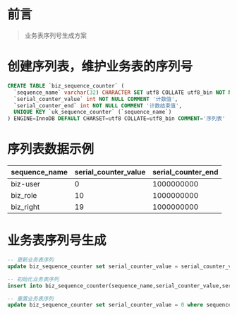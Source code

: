 # 前言

<font face="幼圆">

> 业务表序列号生成方案

</font>

# 创建序列表，维护业务表的序列号

```sql
CREATE TABLE `biz_sequence_counter` (
  `sequence_name` varchar(32) CHARACTER SET utf8 COLLATE utf8_bin NOT NULL COMMENT '序列对象名称',
  `serial_counter_value` int NOT NULL COMMENT '计数值',
  `serial_counter_end` int NOT NULL COMMENT '计数结束值',
  UNIQUE KEY `uk_sequence_counter` (`sequence_name`)
) ENGINE=InnoDB DEFAULT CHARSET=utf8 COLLATE=utf8_bin COMMENT='序列表'
```

# 序列表数据示例

| **sequence_name** | **serial_counter_value** | **serial_counter_end** |
|-------------------|--------------------------|------------------------|
| biz-user          | 0                        | 1000000000             |
| biz_role          | 10                       | 1000000000             |
| biz_right         | 19                       | 1000000000             |


# 业务表序列号生成

```sql 
-- 更新业务表序列
update biz_sequence_counter set serial_counter_value = serial_counter_value + 1 where sequence_name = '业务表名'

-- 初始化业务表序列
insert into biz_sequence_counter(sequence_name,serial_counter_value,serial_counter_end) values (?,?,?)

-- 重置业务表序列
update biz_sequence_counter set serial_counter_value = 0 where sequence_name = '业务表名'
```
